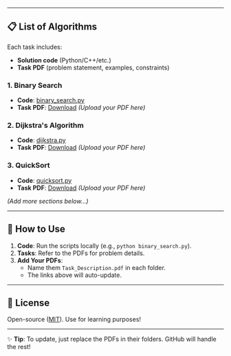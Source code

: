 
---

## 📋 **List of Algorithms**
Each task includes:  
- **Solution code** (Python/C++/etc.)  
- **Task PDF** (problem statement, examples, constraints)  

### 1. Binary Search
- **Code**: [binary_search.py](./Binary_search/binary_search.py)  
- **Task PDF**: [Download](./Tasks/ShutingYard1.pdf) *(Upload your PDF here)*  

### 2. Dijkstra's Algorithm
- **Code**: [dijkstra.py](./Dijkstra_algorithm/dijkstra.py)  
- **Task PDF**: [Download](./Dijkstra_algorithm/Task_Description.pdf) *(Upload your PDF here)*  

### 3. QuickSort
- **Code**: [quicksort.py](./QuickSort/quicksort.py)  
- **Task PDF**: [Download](./QuickSort/Task_Description.pdf) *(Upload your PDF here)*  

*(Add more sections below...)*  

---

## 🚀 **How to Use**
1. **Code**: Run the scripts locally (e.g., `python binary_search.py`).  
2. **Tasks**: Refer to the PDFs for problem details.  
3. **Add Your PDFs**:  
   - Name them `Task_Description.pdf` in each folder.  
   - The links above will auto-update.  

---

## 📜 **License**
Open-source ([MIT](https://choosealicense.com/licenses/mit/)). Use for learning purposes!  

---

✨ **Tip**: To update, just replace the PDFs in their folders. GitHub will handle the rest!
